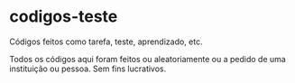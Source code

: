 # codigos-teste
Códigos feitos como tarefa, teste, aprendizado, etc.

Todos os códigos aqui foram feitos ou aleatoriamente ou a pedido de uma instituição ou pessoa. Sem fins lucrativos.
